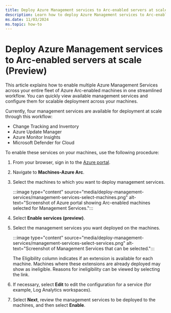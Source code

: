 ```yaml
---
title: Deploy Azure Management services to Arc-enabled servers at scale
description: Learn how to deploy Azure Management services to Arc-enabled servers at scale.
ms.date: 11/03/2024
ms.topic: how-to
---
```


# Deploy Azure Management services to Arc-enabled servers at scale (Preview)

This article explains how to enable multiple Azure Management Services across your entire fleet of Azure Arc-enabled machines in one streamlined workflow. You can quickly view available management services and configure them for scalable deployment across your machines. 

Currently, four management services are available for deployment at scale through this workflow:

- Change Tracking and Inventory
- Azure Update Manager
- Azure Monitor Insights
- Microsoft Defender for Cloud

To enable these services on your machines, use the following procedure:

1. From your browser, sign in to the [Azure portal](https://portal.azure.com/).

1. Navigate to **Machines-Azure Arc**.

1. Select the machines to which you want to deploy management services.

    :::image type="content" source="media/deploy-management-services/management-services-select-machines.png" alt-text="Screenshot of Azure portal showing Arc-enabled machines selected for Management Services.":::
   
1. Select **Enable services (preview)**.

1. Select the management services you want deployed on the machines.

    :::image type="content" source="media/deploy-management-services/management-services-select-services.png" alt-text="Screenshot of Management Services that can be selected.":::

    The Eligibility column indicates if an extension is available for each machine. Machines where these extensions are already deployed may show as ineligible. Reasons for ineligibility can be viewed by selecting the link.

1. If necessary, select **Edit** to edit the configuration for a service (for example, Log Analytics workspaces).

1. Select **Next**, review the management services to be deployed to the machines, and then select **Enable**.









